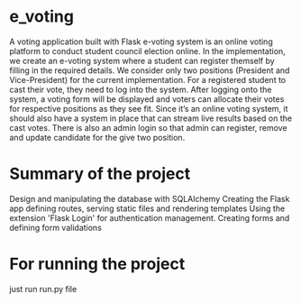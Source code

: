 # e_voting
A voting application built with Flask
e-voting system is an online voting platform to conduct student council election online. In the implementation, we create an e-voting system where a student can register themself by filling in the required details. We consider only two positions (President and Vice-President) for the current implementation. For a registered student to cast their vote, they need to log into the system. After logging onto the system, a voting form will be displayed and voters can allocate their votes for respective positions as they see fit. Since it’s an online voting system, it should also have a system in place that can stream live results based on the cast votes. There is also an admin login so that admin can register, remove and update candidate for the give two position.

# Summary of the project
Design and manipulating the database with SQLAlchemy
Creating the Flask app defining routes, serving static files and rendering templates
Using the extension 'Flask Login' for authentication management.
Creating forms and defining form validations

# For running the project
just run run.py file
